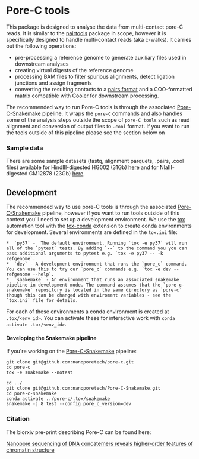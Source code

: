 # Pore-C tools

This package is designed to analyse the data from multi-contact pore-C reads. It is similar to the
[pairtools](https://github.com/mirnylab/pairtools) package in scope, however it is specifically designed to
handle multi-contact reads (aka c-walks). It carries out the following
operations:

- pre-processing a reference genome to generate auxiliary files used in downstream analyses
- creating virtual digests of the reference genome
- processing BAM files to filter spurious alignments, detect ligation junctions and assign fragments
- converting the resulting contacts to a [pairs format](https://github.com/4dn-dcic/pairix/blob/master/pairs_format_specification.md) and a COO-formatted matrix compatible with [Cooler](https://github.com/mirnylab/cooler) for downstream processing.

The recommended way to run Pore-C tools is through the associated [Pore-C-Snakemake](https://github.com/nanoporetech/Pore-C-Snakemake) pipeline. It wraps the `pore-C` commands and also handles some of the analysis steps outside the scope of `pore-C tools` such as read alignment and conversion of output files to `.cool` format. If you want to run
the tools outside of this pipeline please see the section below on

### Sample data
There are some sample datasets (fastq, alignment parquets, .pairs, .cool files) available for HindIII-digested HG002 (31Gb) [here](https://ont-datasets-us-east-1-public.s3.amazonaws.com/20191103.preprint_HG002.tar.gz) and for NlaIII-digested GM12878 (23Gb) [here](https://ont-datasets-us-east-1-public.s3.amazonaws.com/20191103.preprint_NA12878.tar.gz).

## Development

The recommended way to use pore-C tools is through the associated [Pore-C-Snakemake](https://github.com/nanoporetech/Pore-C-Snakemake) pipeline, however if you want to run tools outside of this context you'll need to set
up a development environment. We use the [tox](https://tox.readthedocs.io/en/latest/index.html) automation tool with the [tox-conda](https://github.com/tox-dev/tox-conda) extension
to create conda environments for development. Several environments are defined in the `tox.ini` file:

    *  `py37` -  The default environment. Running `tox -e py37` will run all of the `pytest` tests. By adding `--` to the command you you can pass additional arguments to pytest e.g. `tox -e py37 -- -k refgenome`.
    *  `dev` - A development environment that runs the `pore_c` command. You can use this to try our `pore_c` commands e.g. `tox -e dev -- refgenome --help`.
    *  `snakemake` - An environment that runs an associated snakemake pipeline in development mode. The command assumes that the `pore-c-snakemake` repository is located in the same directory as `pore-c` though this can be changed with enviroment variables - see the `tox.ini` file for details.


For each of these environments a conda environment is created at `.tox/<env_id>`. You can activate these for interactive work with `conda activate .tox/<env_id>`.

#### Developing the Snakemake pipeline

If you're working on the [Pore-C-Snakemake](https://github.com/nanoporetech/Pore-C-Snakemake) pipeline:


    git clone git@github.com:nanoporetech/pore-c.git
    cd pore-c
    tox -e snakemake --notest

    cd ../
    git clone git@github.com:nanoporetech/Pore-C-Snakemake.git
    cd pore-c-snakemake
    conda activate ../pore-c/.tox/snakemake
    snakemake -j 8 test --config pore_c_version=dev




### Citation

The biorxiv pre-print describing Pore-C can be found here:

[Nanopore sequencing of DNA concatemers reveals higher-order features of chromatin structure](https://www.biorxiv.org/content/10.1101/833590v1)
